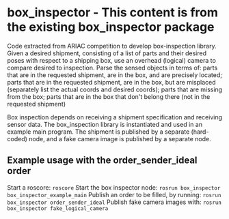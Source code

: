 # box_inspector - This content is from the existing box_inspector package
Code extracted from ARIAC competition to develop box-inspection library.
Given a desired shipment, consisting of a list of parts and their desired poses with respect to a shipping box,
use an overhead (logical) camera to compare desired to inspection.  Parse the sensed objects in terms of:
parts that are in the requested shipment, are in the box, and are precisely located;
parts that are in the requested  shipment, are in the box, but are misplaced (separately list the actual coords and desired coords);
parts that are missing from the box;
parts that are in the box that don't belong there (not in the requested shipment)

Box inspection depends on receiving a shipment specification and receiving sensor data.
The box_inspection library is instantiated  and used in an example main program.
The shipment is published by a separate (hard-coded) node, and a fake camera image is published by a separate node.

## Example usage with the order_sender_ideal order
Start a roscore:
`roscore`
Start the box inspector node:
`rosrun box_inspector box_inspector_example_main`
Publish an order to be filled, by running:
`rosrun box_inspector order_sender_ideal`
Publish fake camera images with:
`rosrun box_inspector fake_logical_camera`

    
